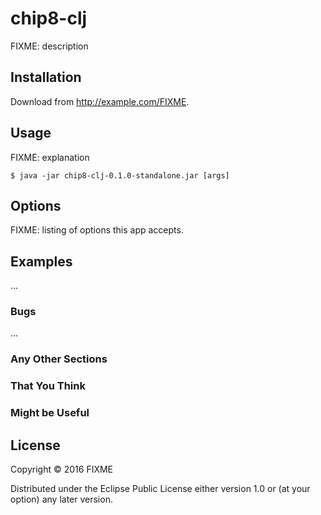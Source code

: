 # chip8-clj

FIXME: description

## Installation

Download from http://example.com/FIXME.

## Usage

FIXME: explanation

    $ java -jar chip8-clj-0.1.0-standalone.jar [args]

## Options

FIXME: listing of options this app accepts.

## Examples

...

### Bugs

...

### Any Other Sections
### That You Think
### Might be Useful

## License

Copyright © 2016 FIXME

Distributed under the Eclipse Public License either version 1.0 or (at
your option) any later version.

